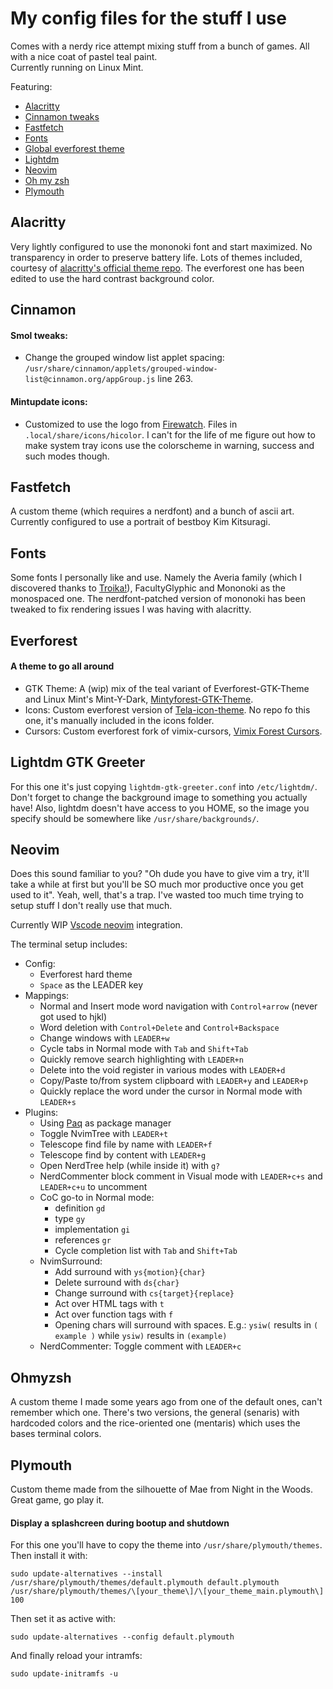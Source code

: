 # My config files for the stuff I use
Comes with a nerdy rice attempt mixing stuff from a bunch of games. All with a nice coat of pastel teal paint.  
Currently running on Linux Mint.

Featuring:
- [Alacritty](#alacritty)
- [Cinnamon tweaks](#cinnamon)
- [Fastfetch](#fastfetch)
- [Fonts](#fonts)
- [Global everforest theme](#everforest)
- [Lightdm](#lightdm-gtk-greeter)
- [Neovim](#neovim)
- [Oh my zsh](#ohmyzsh)
- [Plymouth](#plymouth)

## Alacritty
Very lightly configured to use the mononoki font and start maximized. No transparency in order to preserve battery life. Lots of themes included, courtesy of [alacritty's official theme repo](https://github.com/alacritty/alacritty-theme). The everforest one has been edited to use the hard contrast background color.

## Cinnamon
#### Smol tweaks:
- Change the grouped window list applet spacing: `/usr/share/cinnamon/applets/grouped-window-list@cinnamon.org/appGroup.js` line 263.
#### Mintupdate icons:
- Customized to use the logo from [Firewatch](https://store.steampowered.com/app/383870/Firewatch/). Files in `.local/share/icons/hicolor`. I can't for the life of me figure out how to make system tray icons use the colorscheme in warning, success and such modes though.

## Fastfetch
A custom theme (which requires a nerdfont) and a bunch of ascii art. Currently configured to use a portrait of bestboy Kim Kitsuragi.

## Fonts
Some fonts I personally like and use. Namely the Averia family (which I discovered thanks to [Troika!](https://www.troikarpg.com/)), FacultyGlyphic and Mononoki as the monospaced one. The nerdfont-patched version of mononoki has been tweaked to fix rendering issues I was having with alacritty.

## Everforest
#### A theme to go all around
- GTK Theme: A (wip) mix of the teal variant of Everforest-GTK-Theme and Linux Mint's Mint-Y-Dark, [Mintyforest-GTK-Theme](https://github.com/IcaroJam/Mintyforest-GTK-Theme).
- Icons: Custom everforest version of [Tela-icon-theme](https://github.com/vinceliuice/Tela-icon-theme). No repo fo this one, it's manually included in the icons folder.
- Cursors: Custom everforest fork of vimix-cursors, [Vimix Forest Cursors](https://github.com/IcaroJam/Vimix-forest-cursors).

## Lightdm GTK Greeter
For this one it's just copying `lightdm-gtk-greeter.conf` into `/etc/lightdm/`. Don't forget to change the background image to something you actually have! Also, lightdm doesn't have access to you HOME, so the image you specify should be somewhere like `/usr/share/backgrounds/`.

## Neovim
Does this sound familiar to you? "Oh dude you have to give vim a try, it'll take a while at first but you'll be SO much mor productive once you get used to it". Yeah, well, that's a trap. I've wasted too much time trying to setup stuff I don't really use that much.

Currently WIP [Vscode neovim](https://github.com/vscode-neovim/vscode-neovim) integration.

The terminal setup includes:
- Config:
    - Everforest hard theme
    - `Space` as the LEADER key
- Mappings:
    - Normal and Insert mode word navigation with `Control+arrow` (never got used to hjkl)
    - Word deletion with `Control+Delete` and `Control+Backspace`
    - Change windows with `LEADER+w`
    - Cycle tabs in Normal mode with `Tab` and `Shift+Tab`
    - Quickly remove search highlighting with `LEADER+n`
    - Delete into the void register in various modes with `LEADER+d`
    - Copy/Paste to/from system clipboard with `LEADER+y` and `LEADER+p`
    - Quickly replace the word under the cursor in Normal mode with `LEADER+s`
- Plugins:
    - Using [Paq](https://github.com/savq/paq-nvim) as package manager
    - Toggle NvimTree with `LEADER+t`
    - Telescope find file by name with `LEADER+f`
    - Telescope find by content with `LEADER+g`
    - Open NerdTree help (while inside it) with `g?`
    - NerdCommenter block comment in Visual mode with `LEADER+c+s` and `LEADER+c+u` to uncomment
    - CoC go-to in Normal mode:
        - definition `gd`
        - type `gy`
        - implementation `gi`
        - references `gr`
        - Cycle completion list with `Tab` and `Shift+Tab`
    - NvimSurround:
        - Add surround with `ys{motion}{char}`
        - Delete surround with `ds{char}`
        - Change surround with `cs{target}{replace}`
        - Act over HTML tags with `t`
        - Act over function tags with `f`
        - Opening chars will surround with spaces. E.g.: `ysiw(` results in `( example )` while `ysiw)` results in `(example)`
    - NerdCommenter: Toggle comment with `LEADER+c`


## Ohmyzsh
A custom theme I made some years ago from one of the default ones, can't remember which one. There's two versions, the general (senaris) with hardcoded colors and the rice-oriented one (mentaris) which uses the bases terminal colors.

## Plymouth
Custom theme made from the silhouette of Mae from Night in the Woods. Great game, go play it.
#### Display a splashcreen during bootup and shutdown
For this one you'll have to copy the theme into `/usr/share/plymouth/themes`. Then install it with:
```
sudo update-alternatives --install /usr/share/plymouth/themes/default.plymouth default.plymouth /usr/share/plymouth/themes/\[your_theme\]/\[your_theme_main.plymouth\] 100
```

Then set it as active with:
```
sudo update-alternatives --config default.plymouth
```

And finally reload your intramfs:
```
sudo update-initramfs -u
```
